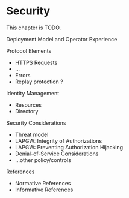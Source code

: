 # Security

This chapter is TODO.


Deployment Model and Operator Experience


Protocol Elements

 * HTTPS Requests
 * ...
 * Errors
 * Replay protection ?


Identity Management

 * Resources
 * Directory


Security Considerations

 * Threat model
 * LAPGW: Integrity of Authorizations
 * LAPGW: Preventing Authorization Hijacking
 * Denial-of-Service Considerations
 * ...other policy/controls


References

 * Normative References
 * Informative References
